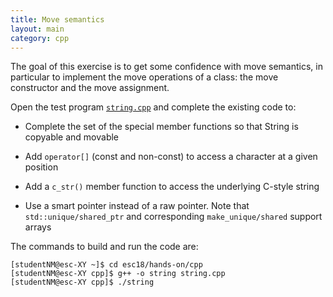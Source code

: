 ```yaml
---
title: Move semantics
layout: main
category: cpp
---
```


The goal of this exercise is to get some confidence with move
semantics, in particular to implement the move operations of a class:
the move constructor and the move assignment.

Open the test program
[`string.cpp`]({{site.exercises_repo}}/hands-on/cpp/string.cpp)
and complete the existing code to:

* Complete the set of the special member functions so that String is
  copyable and movable

* Add `operator[]` (const and non-const) to access a character at a
  given position

* Add a `c_str()` member function to access the underlying C-style
  string

* Use a smart pointer instead of a raw pointer. Note that
  `std::unique/shared_ptr` and corresponding `make_unique/shared`
  support arrays

The commands to build and run the code are:

    [studentNM@esc-XY ~]$ cd esc18/hands-on/cpp
    [studentNM@esc-XY cpp]$ g++ -o string string.cpp
    [studentNM@esc-XY cpp]$ ./string
